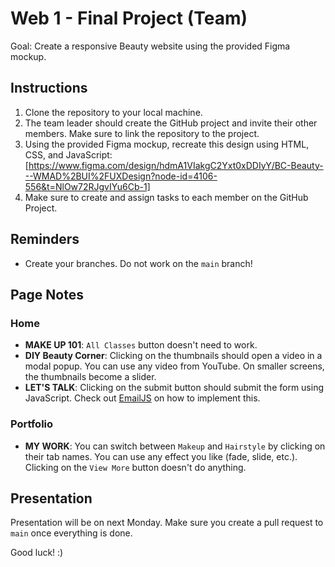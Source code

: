 # Web 1 - Final Project (Team)

Goal: Create a responsive Beauty website using the provided Figma mockup.

## Instructions

1. Clone the repository to your local machine.
2. The team leader should create the GitHub project and invite their other members. Make sure to link the repository to the project.
3. Using the provided Figma mockup, recreate this design using HTML, CSS, and JavaScript: [https://www.figma.com/design/hdmA1VIakgC2Yxt0xDDIyY/BC-Beauty---WMAD%2BUI%2FUXDesign?node-id=4106-556&t=NlOw72RJgvIYu6Cb-1]
4. Make sure to create and assign tasks to each member on the GitHub Project.

## Reminders

- Create your branches. Do not work on the `main` branch!

## Page Notes

### Home

- **MAKE UP 101**: `All Classes` button doesn't need to work.
- **DIY Beauty Corner**: Clicking on the thumbnails should open a video in a modal popup. You can use any video from YouTube. On smaller screens, the thumbnails become a slider.
- **LET'S TALK**: Clicking on the submit button should submit the form using JavaScript. Check out [EmailJS](https://www.emailjs.com/) on how to implement this.

### Portfolio

- **MY WORK**: You can switch between `Makeup` and `Hairstyle` by clicking on their tab names. You can use any effect you like (fade, slide, etc.). Clicking on the `View More` button doesn't do anything.

## Presentation

Presentation will be on next Monday. Make sure you create a pull request to `main` once everything is done.

Good luck! :)
